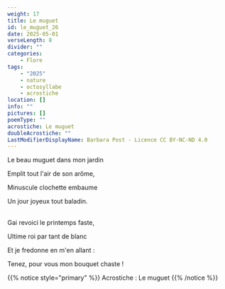 ```yaml
---
weight: 17
title: Le muguet
id: le_muguet_26
date: 2025-05-01
verseLength: 8
divider: ""
categories:
    - Flore
tags:
    - "2025"
    - nature
    - octosyllabe
    - acrostiche
location: []
info: ""
pictures: []
poemType: ""
acrostiche: Le muguet
doubleAcrostiche: ""
LastModifierDisplayName: Barbara Post - Licence CC BY-NC-ND 4.0
---
```

Le beau muguet dans mon jardin

Emplit tout l'air de son arôme,

Minuscule clochette embaume

Un jour joyeux tout baladin.

 \
Gai revoici le printemps faste,

Ultime roi par tant de blanc

Et je fredonne en m'en allant :

Tenez, pour vous mon bouquet chaste !

{{% notice style="primary" %}}
Acrostiche : Le muguet
{{% /notice %}}